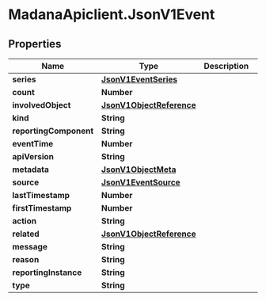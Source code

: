 # MadanaApiclient.JsonV1Event

## Properties

Name | Type | Description | Notes
------------ | ------------- | ------------- | -------------
**series** | [**JsonV1EventSeries**](JsonV1EventSeries.md) |  | [optional] 
**count** | **Number** |  | [optional] 
**involvedObject** | [**JsonV1ObjectReference**](JsonV1ObjectReference.md) |  | [optional] 
**kind** | **String** |  | [optional] 
**reportingComponent** | **String** |  | [optional] 
**eventTime** | **Number** |  | [optional] 
**apiVersion** | **String** |  | [optional] 
**metadata** | [**JsonV1ObjectMeta**](JsonV1ObjectMeta.md) |  | [optional] 
**source** | [**JsonV1EventSource**](JsonV1EventSource.md) |  | [optional] 
**lastTimestamp** | **Number** |  | [optional] 
**firstTimestamp** | **Number** |  | [optional] 
**action** | **String** |  | [optional] 
**related** | [**JsonV1ObjectReference**](JsonV1ObjectReference.md) |  | [optional] 
**message** | **String** |  | [optional] 
**reason** | **String** |  | [optional] 
**reportingInstance** | **String** |  | [optional] 
**type** | **String** |  | [optional] 


